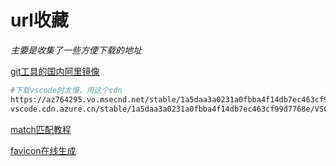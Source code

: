 # url收藏
*主要是收集了一些方便下载的地址*

[git工具的国内阿里镜像](https://registry.npmmirror.com/binary.html?path=git-for-windows/v2.43.0.windows.1/ "git软件")
```bash
#下载vscode时太慢，用这个cdn
https://az764295.vo.msecnd.net/stable/1a5daa3a0231a0fbba4f14db7ec463cf99d7768e/VSCodeUserSetup-x64-1.84.2.exe
vscode.cdn.azure.cn/stable/1a5daa3a0231a0fbba4f14db7ec463cf99d7768e/VSCodeUserSetup-x64-1.84.2.exe
```

[match匹配教程](https://juejin.cn/post/7220824286881136677 "match说明")

[favicon在线生成](https://www.logosc.cn/logo/favicon "favicon在线生成")